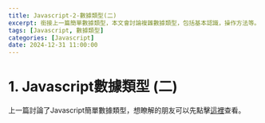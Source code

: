 ```yaml
---
title: Javascript-2-數據類型(二)
excerpt: 銜接上一篇簡單數據類型，本文會討論複雜數據類型，包括基本認識，操作方法等。
tags: [Javascript, 數據類型]
categories: [Javascript]
date: 2024-12-31 11:00:00
---
```


# 1. Javascript數據類型 (二)
上一篇討論了Javascript簡單數據類型，想瞭解的朋友可以先點擊[這裡](https://wooiseong.vercel.app/2024/12/30/JS-1-type-primitive/)查看。

